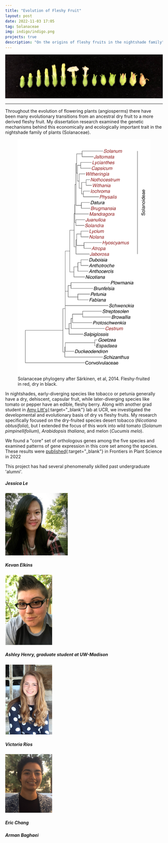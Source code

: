 ```yaml
---
title: "Evolution of Fleshy Fruit"
layout: post
date: 2022-11-03 17:05
tag: Solanaceae
img: indigo/indigo.png
projects: true
description: "On the origins of fleshy fruits in the nightshade family"
---
```


![Nobtusifolia Series](../assets/images/Nicotiana_Series.jpg)

---

Throughout the evolution of flowering plants (angiosperms) there have been many evolutionary transitions from an ancestral dry fruit to a more derived fleshy fruit. My dissertation research examined the genetic mechanisms behind this economically and ecologically important trait in the nightshade family of plants (Solanaceae).

<figure>
    <img src="../assets/images/Solanaceae_Tree.jpg" alt="Sarkinen Phylogeny"/>
    <figcaption>Solanaceae phylogeny after Särkinen, et al, 2014. Fleshy-fruited in red, dry in black.</figcaption>
</figure>

In nightshades, early-diverging species like tobacco or petunia generally have a dry, dehiscent, capsular fruit, while later-diverging species like tomato or pepper have an edible, fleshy berry. Along with another grad student in [Amy Litt's](<(https://profiles.ucr.edu/app/home/profile/amylitt)>){:target="_blank"} lab at UCR, we investigated the developmental and evolutionary basis of dry vs fleshy fruits. My research specifically focused on the dry-fruited species desert tobacco (<em>Nicotiana obtusifolia</em>), but I extended the focus of this work into wild tomato (_Solanum pimpinellifolium_), _Arabidopsis thaliana_, and melon (_Cucumis melo_).

We found a "core" set of orthologous genes among the five species and examined patterns of gene expression in this core set among the species. These results were [published](https://doi.org/10.3389/fpls.2022.954929){:target="\_blank"} in Frontiers in Plant Science in 2022

This project has had several phenomenally skilled past undergraduate 'alumni'.

##### Jessica Le

<img src="../assets/people/Jessica_Le.jpg" alt="Jessica Le" width="200"/>

##### Kevan Elkins

<img src="../assets/people/Kevan_Elkins.png" alt="Kevan Elkins" width="150"/>

##### Ashley Henry, graduate student at UW-Madison

<img src="../assets/people/Ashley_Henry.png" alt="Ashley Henry" width="150"/>

##### Victoria Rios

<img src="../assets/people/Victoria_Rios.jpg" alt="Victoria Rios" width="150"/>

##### Eric Chang

##### Arman Baghaei
